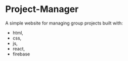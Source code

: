 # Project-Manager
A simple website for managing group projects built with:
- html,
- css,
- js,
- react,
- firebase

